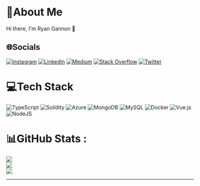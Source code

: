 # 💫About Me
Hi there, I'm Ryan Gannon 👋

## 🌐Socials
[![Instagram](https://img.shields.io/badge/Instagram-%23E4405F.svg?logo=Instagram&logoColor=white)](https://instagram.com/RyanPaulGannon) [![LinkedIn](https://img.shields.io/badge/LinkedIn-%230077B5.svg?logo=linkedin&logoColor=white)](https://linkedin.com/in/RyanPaulGannon) [![Medium](https://img.shields.io/badge/Medium-12100E?logo=medium&logoColor=white)](https://medium.com/@RyanPaulGannon) [![Stack Overflow](https://img.shields.io/badge/-Stackoverflow-FE7A16?logo=stack-overflow&logoColor=white)](https://stackoverflow.com/users/17564017) [![Twitter](https://img.shields.io/badge/Twitter-%231DA1F2.svg?logo=Twitter&logoColor=white)](https://twitter.com/RyanPaulGannon) 

# 💻Tech Stack
![TypeScript](https://img.shields.io/badge/typescript-%23007ACC.svg?style=flat&logo=typescript&logoColor=white) ![Solidity](https://img.shields.io/badge/Solidity-%23363636.svg?style=flat&logo=solidity&logoColor=white) ![Azure](https://img.shields.io/badge/azure-%230072C6.svg?style=flat&logo=azure-devops&logoColor=white) ![MongoDB](https://img.shields.io/badge/MongoDB-%234ea94b.svg?style=flat&logo=mongodb&logoColor=white) ![MySQL](https://img.shields.io/badge/mysql-%2300f.svg?style=flat&logo=mysql&logoColor=white) ![Docker](https://img.shields.io/badge/docker-%230db7ed.svg?style=flat&logo=docker&logoColor=white) ![Vue.js](https://img.shields.io/badge/vuejs-%2335495e.svg?style=flat&logo=vuedotjs&logoColor=%234FC08D) ![NodeJS](https://img.shields.io/badge/node.js-6DA55F?style=flat&logo=node.js&logoColor=white)
# 📊GitHub Stats :
![](https://github-readme-stats.vercel.app/api?username=RyanPaulGannon&theme=radical&hide_border=false&include_all_commits=false&count_private=false)<br/>
![](https://github-readme-streak-stats.herokuapp.com/?user=RyanPaulGannon&theme=radical&hide_border=false)<br/>
![](https://github-readme-stats.vercel.app/api/top-langs/?username=RyanPaulGannon&theme=radical&hide_border=false&include_all_commits=false&count_private=false&layout=compact)

---

<!-- [![](https://visitcount.itsvg.in/api?id=RyanPaulGannon&icon=0&color=0)](https://visitcount.itsvg.in) -->
